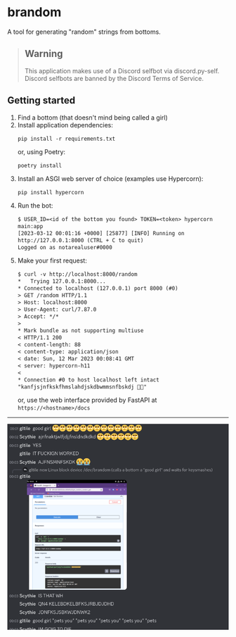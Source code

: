 # brandom
A tool for generating "random" strings from bottoms.

> ## Warning
> This application makes use of a Discord selfbot via discord.py-self. Discord selfbots are banned by the Discord Terms of Service.

## Getting started
1. Find a bottom (that doesn't mind being called a girl)
2. Install application dependencies:
   ```
   pip install -r requirements.txt
   ```
   or, using Poetry:
   ```
   poetry install
   ```
2. Install an ASGI web server of choice (examples use Hypercorn):
   ```
   pip install hypercorn
   ```
3. Run the bot:
   ```
   $ USER_ID=<id of the bottom you found> TOKEN=<token> hypercorn main:app
   [2023-03-12 00:01:16 +0000] [25877] [INFO] Running on http://127.0.0.1:8000 (CTRL + C to quit)
   Logged on as notarealuser#0000
   ```
4. Make your first request:
   ```
   $ curl -v http://localhost:8000/random
   *   Trying 127.0.0.1:8000...
   * Connected to localhost (127.0.0.1) port 8000 (#0)
   > GET /random HTTP/1.1
   > Host: localhost:8000
   > User-Agent: curl/7.87.0
   > Accept: */*
   > 
   * Mark bundle as not supporting multiuse
   < HTTP/1.1 200 
   < content-length: 88
   < content-type: application/json
   < date: Sun, 12 Mar 2023 00:08:41 GMT
   < server: hypercorn-h11
   < 
   * Connection #0 to host localhost left intact
   "kanfjsjnfkskfhmslahdjskdbwmmsnfbskdj 🥺🥺"
   ```
    or, use the web interface provided by FastAPI at `https://<hostname>/docs`

---

![bottom.png](bottom.png)
